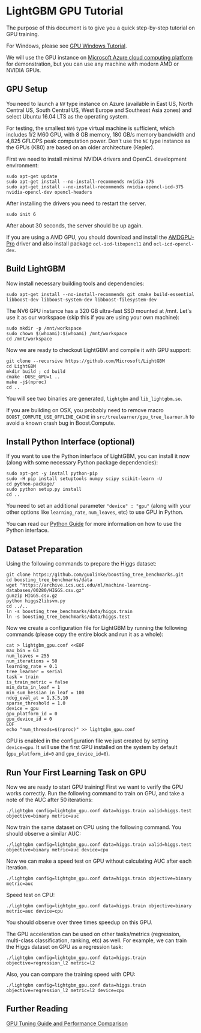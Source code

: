LightGBM GPU Tutorial
==================================

The purpose of this document is to give you a quick step-by-step tutorial on GPU training.

For Windows, please see [GPU Windows Tutorial](https://github.com/Microsoft/LightGBM/blob/master/docs/GPU-Windows.md).

We will use the GPU instance on [Microsoft Azure cloud computing platform](https://azure.microsoft.com/) for demonstration, but you can use any machine with modern AMD or NVIDIA GPUs.


GPU Setup
-------------------------

You need to launch a `NV` type instance on Azure (available in East US, North Central US, South Central US, West Europe and Southeast Asia zones) and select Ubuntu 16.04 LTS as the operating system.

For testing, the smallest `NV6` type virtual machine is sufficient, which includes 1/2 M60 GPU, with 8 GB memory, 180 GB/s memory bandwidth and 4,825 GFLOPS peak computation power. Don't use the `NC` type instance as the GPUs (K80) are based on an older architecture (Kepler).

First we need to install minimal NVIDIA drivers and OpenCL development environment:

```
sudo apt-get update
sudo apt-get install --no-install-recommends nvidia-375
sudo apt-get install --no-install-recommends nvidia-opencl-icd-375 nvidia-opencl-dev opencl-headers
```

After installing the drivers you need to restart the server.

```
sudo init 6
```

After about 30 seconds, the server should be up again.

If you are using a AMD GPU, you should download and install the [AMDGPU-Pro](http://support.amd.com/en-us/download/linux) driver and also install package `ocl-icd-libopencl1` and `ocl-icd-opencl-dev`.

Build LightGBM
----------------------------

Now install necessary building tools and dependencies:
```
sudo apt-get install --no-install-recommends git cmake build-essential libboost-dev libboost-system-dev libboost-filesystem-dev
```

The NV6 GPU instance has a 320 GB ultra-fast SSD mounted at /mnt. Let's use it as our workspace (skip this if you are using your own machine):

```
sudo mkdir -p /mnt/workspace
sudo chown $(whoami):$(whoami) /mnt/workspace
cd /mnt/workspace
```

Now we are ready to checkout LightGBM and compile it with GPU support:

```
git clone --recursive https://github.com/Microsoft/LightGBM
cd LightGBM
mkdir build ; cd build
cmake -DUSE_GPU=1 .. 
make -j$(nproc)
cd ..
```

You will see two binaries are generated, `lightgbm` and `lib_lightgbm.so`.

If you are building on OSX, you probably need to remove macro `BOOST_COMPUTE_USE_OFFLINE_CACHE` in `src/treelearner/gpu_tree_learner.h` to avoid a known crash bug in Boost.Compute.

Install Python Interface (optional)
-----------------------------------

If you want to use the Python interface of LightGBM, you can install it now (along with some necessary Python package dependencies):

```
sudo apt-get -y install python-pip
sudo -H pip install setuptools numpy scipy scikit-learn -U
cd python-package/
sudo python setup.py install
cd ..
```

You need to set an additional parameter `"device" : "gpu"` (along with your other options like `learning_rate`, `num_leaves`, etc) to use GPU in Python.

You can read our [Python Guide](https://github.com/Microsoft/LightGBM/tree/master/examples/python-guide) for more information on how to use the Python interface.

Dataset Preparation
----------------------------

Using the following commands to prepare the Higgs dataset:

```
git clone https://github.com/guolinke/boosting_tree_benchmarks.git
cd boosting_tree_benchmarks/data
wget "https://archive.ics.uci.edu/ml/machine-learning-databases/00280/HIGGS.csv.gz"
gunzip HIGGS.csv.gz
python higgs2libsvm.py
cd ../..
ln -s boosting_tree_benchmarks/data/higgs.train
ln -s boosting_tree_benchmarks/data/higgs.test
```

Now we create a configuration file for LightGBM by running the following commands (please copy the entire block and run it as a whole):

```
cat > lightgbm_gpu.conf <<EOF
max_bin = 63
num_leaves = 255
num_iterations = 50
learning_rate = 0.1
tree_learner = serial
task = train
is_train_metric = false
min_data_in_leaf = 1
min_sum_hessian_in_leaf = 100
ndcg_eval_at = 1,3,5,10
sparse_threshold = 1.0
device = gpu
gpu_platform_id = 0
gpu_device_id = 0
EOF
echo "num_threads=$(nproc)" >> lightgbm_gpu.conf
```

GPU is enabled in the configuration file we just created by setting `device=gpu`. It will use the first GPU installed on the system by default (`gpu_platform_id=0` and `gpu_device_id=0`).

Run Your First Learning Task on GPU
-----------------------------------

Now we are ready to start GPU training! First we want to verify the GPU works correctly. Run the following command to train on GPU, and take a note of the AUC after 50 iterations:

```
./lightgbm config=lightgbm_gpu.conf data=higgs.train valid=higgs.test objective=binary metric=auc
```

Now train the same dataset on CPU using the following command. You should observe a similar AUC:

```
./lightgbm config=lightgbm_gpu.conf data=higgs.train valid=higgs.test objective=binary metric=auc device=cpu
```

Now we can make a speed test on GPU without calculating AUC after each iteration.

```
./lightgbm config=lightgbm_gpu.conf data=higgs.train objective=binary metric=auc
```

Speed test on CPU:

```
./lightgbm config=lightgbm_gpu.conf data=higgs.train objective=binary metric=auc device=cpu
```

You should observe over three times speedup on this GPU.

The GPU acceleration can be used on other tasks/metrics (regression, multi-class classification, ranking, etc) as well. For example, we can train the Higgs dataset on GPU as a regression task:

```
./lightgbm config=lightgbm_gpu.conf data=higgs.train objective=regression_l2 metric=l2
```

Also, you can compare the training speed with CPU:

```
./lightgbm config=lightgbm_gpu.conf data=higgs.train objective=regression_l2 metric=l2 device=cpu
```

Further Reading
---------------

[GPU Tuning Guide and Performance Comparison](./GPU-Performance.md)

